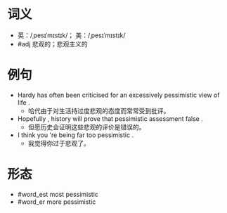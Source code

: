 # 词义
- 英：/ˌpesɪˈmɪstɪk/； 美：/ˌpesɪˈmɪstɪk/
- #adj 悲观的；悲观主义的
# 例句
- Hardy has often been criticised for an excessively pessimistic view of life .
	- 哈代由于对生活持过度悲观的态度而常常受到批评。
- Hopefully , history will prove that pessimistic assessment false .
	- 但愿历史会证明这些悲观的评价是错误的。
- I think you 're being far too pessimistic .
	- 我觉得你过于悲观了。
# 形态
- #word_est most pessimistic
- #word_er more pessimistic
